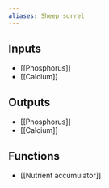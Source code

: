 ```yaml
---
aliases: Sheep sorrel
---
```


## Inputs
- [[Phosphorus]] 
- [[Calcium]]

## Outputs
- [[Phosphorus]] 
- [[Calcium]]

## Functions
- [[Nutrient accumulator]]